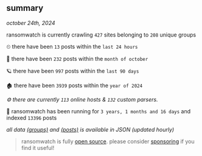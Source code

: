 
## summary
_october 24th, 2024_

ransomwatch is currently crawling `427` sites belonging to `208` unique groups

⏲ there have been `13` posts within the `last 24 hours`

🦈 there have been `232` posts within the `month of october`

🪐 there have been `997` posts within the `last 90 days`

🏚 there have been `3939` posts within the `year of 2024`

_⚙️ there are currently `113` online hosts & `132` custom parsers._

🦕 ransomwatch has been running for `3 years, 1 months and 16 days` and indexed `13396` posts

_all data  [(groups)](http://ransomwhat.telemetry.ltd/groups) and [(posts)](http://ransomwhat.telemetry.ltd/posts) is available in JSON (updated hourly)_

> ransomwatch is fully [open source](https://github.com/joshhighet/ransomwatch#ransomwatch--). please consider [sponsoring](https://github.com/sponsors/joshhighet) if you find it useful!
